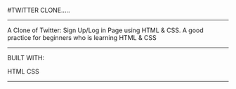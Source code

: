 
#TWITTER CLONE.....
****
A Clone of Twitter: Sign Up/Log in Page using HTML & CSS. A good practice for beginners who is learning HTML & CSS
****

BUILT WITH:

HTML 
CSS
****
